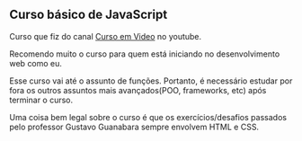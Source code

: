## Curso básico de JavaScript

Curso que fiz do canal  <a href="https://www.youtube.com/watch?v=1-w1RfGIov4&list=PLHz_AreHm4dlsK3Nr9GVvXCbpQyHQl1o1">Curso em Video</a> no youtube.

Recomendo muito o curso para quem está iniciando no desenvolvimento web como eu.

Esse curso vai até o assunto de funções. Portanto, é necessário estudar por fora os outros assuntos mais avançados(POO, frameworks, etc) após terminar o curso.

Uma coisa bem legal sobre o curso é que os exercícios/desafios passados pelo professor Gustavo Guanabara sempre envolvem HTML e CSS. 
